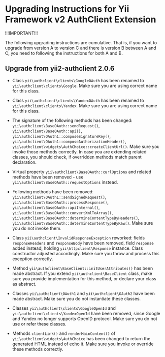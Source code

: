 Upgrading Instructions for Yii Framework v2 AuthClient Extension
================================================================

!!!IMPORTANT!!!

The following upgrading instructions are cumulative. That is,
if you want to upgrade from version A to version C and there is
version B between A and C, you need to following the instructions
for both A and B.

Upgrade from yii2-authclient 2.0.6
----------------------------------

* Class `yii\authclient\clients\GoogleOAuth` has been renamed to `yii\authclient\clients\Google`.
  Make sure you are using correct name for this class.

* Class `yii\authclient\clients\YandexOAuth` has been renamed to `yii\authclient\clients\Yandex`.
  Make sure you are using correct name for this class.

* The signature of the following methods has been changed: `yii\authclient\BaseOAuth::sendRequest()`,
  `yii\authclient\BaseOAuth::api()`, `yii\authclient\OAuth1::composeSignatureKey()`, `yii\authclient\OAuth1::composeAuthorizationHeader()`,
  `yii\authclient\widgets\AuthChoice::createClientUrl()`. Make sure you invoke those methods correctly.
  In case you are extending related classes, you should check, if overridden methods match parent declaration.

* Virtual property `yii\authclient\BaseOAuth::curlOptions` and related methods have been removed -
  use `yii\authclient\BaseOAuth::requestOptions` instead.

* Following methods have been removed: `yii\authclient\OAuth1::sendSignedRequest()`, `yii\authclient\BaseOAuth::processResponse()`,
  `yii\authclient\BaseOAuth::apiInternal()`, `yii\authclient\BaseOAuth::convertXmlToArray()`, `yii\authclient\BaseOAuth::determineContentTypeByHeaders()`,
  `yii\authclient\BaseOAuth::determineContentTypeByRaw()`.
  Make sure you do not invoke them.

* Class `yii\authclient\InvalidResponseException` reworked: fields `responseHeaders` and `responseBody` have been removed,
  field `response` added instead, holding `yii\httpclient\Response` instance. Class constructor adjusted accordingly.
  Make sure you throw and process this exception correctly.

* Method `yii\authclient\BaseClient::initUserAttributes()` has been made abstract.
  If you extend `yii\authclient\BaseClient` class, make sure you provide implementation for this method,
  or declare your class as abstract.

* Classes `yii\authclient\OAuth1` and `yii\authclient\OAuth2` have been made abstract.
  Make sure you do not instantiate these classes.

* Classes `yii\authclient\clients\GoogleOpenId` and `yii\authclient\clients\YandexOpenId` have been removed,
  since Google and Yandex no longer supports OpenID protocol. Make sure you do not use or refer these classes.

* Methods `clientLink()` and `renderMainContent()` of `yii\authclient\widgets\AuthChoice` has been changed to return
  the generated HTML instead of echo it. Make sure you invoke or override these methods correctly.

